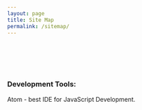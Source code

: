 ```yaml
---
layout: page
title: Site Map
permalink: /sitemap/
---
```


<br/><br/>



<br/>

### Development Tools:


Atom - best IDE for JavaScript Development.
